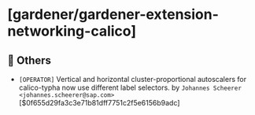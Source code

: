 # [gardener/gardener-extension-networking-calico]

## 🏃 Others

- `[OPERATOR]` Vertical and horizontal cluster-proportional autoscalers for calico-typha now use different label selectors. by `Johannes Scheerer <johannes.scheerer@sap.com>` [$0f655d29fa3c3e71b81dff7751c2f5e6156b9adc]
